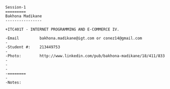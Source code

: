 	Session-1
	=========
	Bakhona Madikane
	----------------

	+ITC401T - INTERNET PROGRAMMING AND E-COMMERCE IV.
	 
	-Email         bakhona.madikane@igt.com or conez14@gmail.com
	-
	-Student #:    213449753
	-
	-Photo:        http://www.linkedin.com/pub/bakhona-madikane/18/411/833
	-
	-
	-
	-========
	-
	-Notes:

	